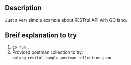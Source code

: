## Description
Just a very simple example about RESTful API with GO lang.

## Breif explanation to try
1. `go run .`
2. Provided postman collection to try: `golang_restful_sample.postman_collection.json`